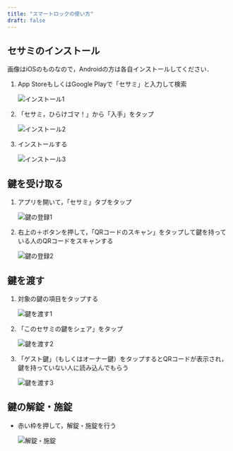 ```yaml
---
title: "スマートロックの使い方"
draft: false
---
```


## セサミのインストール

画像はiOSのものなので，Androidの方は各自インストールしてください．

1. App StoreもしくはGoogle Playで「セサミ」と入力して検索

   ![インストール1](install_1.png)

2. 「セサミ，ひらけゴマ！」から「入手」をタップ

   ![インストール2](install_2.png)

3. インストールする

   ![インストール3](install_3.png)

## 鍵を受け取る

1. アプリを開いて，「セサミ」タブをタップ

   ![鍵の登録1](key_register_1.png)

2. 右上の＋ボタンを押して，「QRコードのスキャン」をタップして鍵を持っている人のQRコードをスキャンする

   ![鍵の登録2](key_register_2.png)

## 鍵を渡す

1. 対象の鍵の項目をタップする

   ![鍵を渡す1](key_pass_1.png)

2. 「このセサミの鍵をシェア」をタップ

   ![鍵を渡す2](key_pass_2.png)

3. 「ゲスト鍵」（もしくはオーナー鍵）をタップするとQRコードが表示され，鍵を持っていない人に読み込んでもらう

   ![鍵を渡す3](key_pass_3.png)

## 鍵の解錠・施錠

- 赤い枠を押して，解錠・施錠を行う

   ![解錠・施錠](key_open_1.png)
